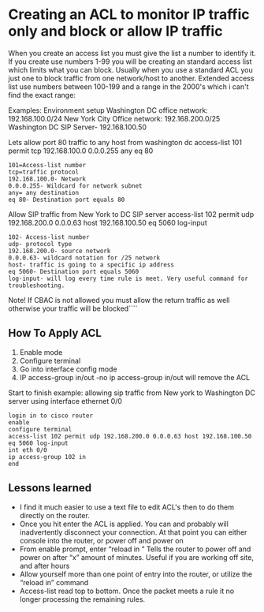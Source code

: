 # Creating an ACL to monitor IP traffic only and block or allow IP traffic

When you create an access list you must give the list a number to identify it. If you create use numbers 1-99 you will be creating an standard access list which limits what you can block. Usually when you use a standard ACL you just one to block traffic from one network/host to another. Extended access list use numbers between 100-199 and a range in the 2000's which i can't find the exact range:

Examples: Environment setup Washington DC office network: 192.168.100.0/24 New York City Office network: 192.168.200.0/25 Washington DC SIP Server- 192.168.100.50

Lets allow port 80 traffic to any host from washington dc access-list 101 permit tcp 192.168.100.0 0.0.0.255 any eq 80

````
101=Access-list number
tcp=traffic protocol  
192.168.100.0- Network
0.0.0.255- Wildcard for network subnet
any= any destination
eq 80- Destination port equals 80
````

Allow SIP traffic from New York to DC SIP server access-list 102 permit udp 192.168.200.0 0.0.0.63 host 192.168.100.50 eq 5060 log-input

````
102- Access-list number
udp- protocol type
192.168.200.0- source network
0.0.0.63- wildcard notation for /25 network
host- traffic is going to a specific ip address
eq 5060- Destination port equals 5060
log-input- will log every time rule is meet. Very useful command for troubleshooting.
````

Note! If CBAC is not allowed you must allow the return traffic as well otherwise your traffic will be blocked````

How To Apply ACL
----------------
 1. Enable mode
 1. Configure terminal
 1. Go into interface config mode
 1. IP access-group <ACLnumber> in/out -no ip access-group <ACLnumber> in/out will remove the ACL

Start to finish example: allowing sip traffic from New york to Washington DC server using interface ethernet 0/0

````
login in to cisco router
enable
configure terminal
access-list 102 permit udp 192.168.200.0 0.0.0.63 host 192.168.100.50 eq 5060 log-input
int eth 0/0
ip access-group 102 in
end
````

Lessons learned
---------------

 * I find it much easier to use a text file to edit ACL's then to do them directly on the router.
 * Once you hit enter the ACL is applied. You can and probably will inadvertently disconnect your connection. At that point you can either console into the router, or power off and power on
 * From enable prompt, enter “reload in <minute time>” Tells the router to power off and power on after “x” amount of minutes. Useful if you are working off site, and after hours
 * Allow yourself more than one point of entry into the router, or utilize the “reload in” command
 * Access-list read top to bottom. Once the packet meets a rule it no longer processing the remaining rules.


